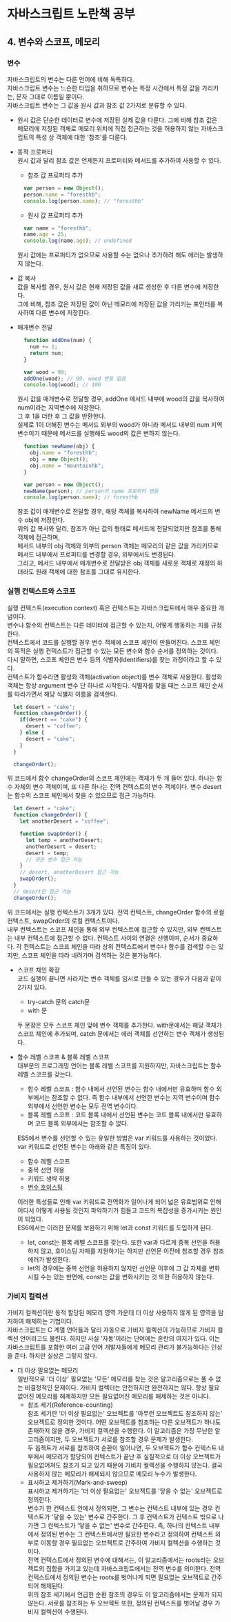 # 자바스크립트 노란책 공부  
## 4. 변수와 스코프, 메모리  
### 변수  
  자바스크립트의 변수는 다른 언어에 비해 독특하다.  
  자바스크립트 변수는 느슨한 타입을 취하므로 변수는 특정 시간에서 특정 값을 가리키는, 문자 그대로 이름일 뿐이다.  
  자바스크립트 변수는 그 값을 원시 값과 참조 값 2가지로 분류할 수 있다.  
  - 원시 값은 단순한 데이터로 변수에 저장된 실제 값을 다룬다. 그에 비해 참조 값은 메모리에 저장된 객체로 메모리 위치에 직접 접근하는 것을 허용하지 않는 자바스크립트의 특성 상 객체에 대한 '참조'를 다룬다.  
  - 동적 프로퍼티  
    원시 값과 달리 참조 값은 언제든지 프로퍼티와 메서드를 추가하여 사용할 수 있다.  
    - 참조 값 프로퍼티 추가  
    ```js  
      var person = new Object();  
      person.name = "foresthb";  
      console.log(person.name); // "foresthb"  
    ```  
    - 원시 값 프로퍼티 추가  
    ```js  
      var name = "foresthb";  
      name.age = 25;  
      console.log(name.age); // undefined  
    ```  
    원시 값에는 프로퍼티가 없으므로 사용할 수는 없으나 추가하려 해도 에러는 발생하지 않는다.  


  - 값 복사  
    값을 복사할 경우, 원시 값은 현재 저장된 값을 새로 생성한 후 다른 변수에 저장한다.  
    그에 비해, 참조 값은 저장된 값이 아닌 메모리에 저장된 값을 가리키는 포인터를 복사하여 다른 변수에 저장한다.  
  - 매개변수 전달  
    ```js  
      function addOne(num) {
        num += 1;
        return num;
      }

      var wood = 99;
      addOne(wood); // 99. wood 변동 없음
      console.log(wood); // 100
    ```  
    원시 값을 매개변수로 전달할 경우, addOne 메서드 내부에 wood의 값을 복사하여 num이라는 지역변수에 저장한다.  
    그 후 1을 더한 후 그 값을 반환한다.  
    실제로 1이 더해진 변수는 메서드 외부의 wood가 아니라 메서드 내부의 num 지역변수이기 때문에 메서드를 실행해도 wood의 값은 변하지 않는다.  

    ```js  
      function newName(obj) {
        obj.name = "foresthb";
        obj = new Object();
        obj.name = "mountainhb";
      }

      var person = new Object();
      newName(person); // person의 name 프로퍼티 변동
      console.log(person.name); // foresthb
    ```  
    참조 값이 매개변수로 전달할 경우, 해당 객체를 복사하여 newName 메서드의 변수 obj에 저장한다.  
    위의 값 복사와 달리, 참조가 아닌 값의 형태로 메서드에 전달되었지만 참조를 통해 객체에 접근하며,  
    메서드 내부의 obj 객체와 외부의 person 객체는 메모리의 같은 값을 가리키므로 메서드 내부에서 프로퍼티를 변경할 경우, 외부에서도 변경된다.  
    그리고, 메서드 내부에서 매개변수로 전달받은 obj 객체를 새로운 객체로 재정의 하더라도 원래 객체에 대한 참조를 그대로 유지한다.

### 실행 컨텍스트와 스코프  
  실행 컨텍스트(execution context) 혹은 컨텍스트는 자바스크립트에서 매우 중요한 개념이다.  
  변수나 함수의 컨텍스트는 다른 데이터에 접근할 수 있는지, 어떻게 행동하는 지를 규정한다.  
  컨텍스트에서 코드를 실행할 경우 변수 객체에 스코프 체인이 만들어진다. 스코프 체인의 목적은 실행 컨텍스트가 접근할 수 있는 모든 변수와 함수 순서를 정의하는 것이다.  다시 말하면, 스코프 체인은 변수 등의 식별자(Identifiers)를 찾는 과정이라고 할 수 있다.  
  컨텍스트가 함수라면 활성화 객체(activation object)를 변수 객체로 사용한다. 활성화 객체는 항상 argument 변수 단 하나로 시작한다. 식별자를 찾을 때는 스코프 체인 순서를 따라가면서 해당 식별자 이름을 검색한다.  
  ```js  
    let desert = "cake";
    function changeOrder() {
      if(desert == "cake") {
        desert = "coffee";
      } else {
        desert = "cake";
      }
    }

    changeOrder();
  ```  
  위 코드에서 함수 changeOrder의 스코프 체인에는 객체가 두 개 들어 있다. 하나는 함수 자체의 변수 객체이며, 또 다른 하나는 전역 컨텍스트의 변수 객체이다. 변수 desert는 함수의 스코프 체인에서 찾을 수 있으므로 접근 가능하다.  

  ```js  
    let desert = "cake";
    function changeOrder() {
      let anotherDesert = "coffee";

      function swapOrder() {
        let temp = anotherDesert;
        anotherDesert = desert;
        desert = temp;
        // 모든 변수 접근 가능
      }
      // desert, anotherDesert 접근 가능
      swapOrder();
    }
    // desert만 접근 가능
    changeOrder();
  ```  
  위 코드에서는 실행 컨텍스트가 3개가 있다. 전역 컨텍스트, changeOrder 함수의 로컬 컨텍스트, swapOrder의 로컬 컨텍스트이다.  
  내부 컨텍스트는 스코프 체인을 통해 외부 컨텍스트에 접근할 수 있지만, 외부 컨텍스트는 내부 컨텍스트에 접근할 수 없다. 컨텍스트 사이의 연결은 선행이며, 순서가 중요하다. 각 컨텍스트는 스코프 체인을 따라 상위 컨텍스트에서 변수나 함수를 검색할 수는 있지만, 스코프 체인을 따라 내려가며 검색하는 것은 불가능하다.  

  - 스코프 체인 확장  
    코드 실행이 끝나면 사라지는 변수 객체를 임시로 만들 수 있는 경우가 다음과 같이 2가지 있다.  
      - try-catch 문의 catch문  
      - with 문  

    두 문장은 모두 스코프 체인 앞에 변수 객체를 추가한다. with문에서는 해당 객체가 스코프 체인에 추가되며, catch 문에서는 에러 객체를 선언하는 변수 객체가 생성된다.  

  - 함수 레벨 스코프 & 블록 레벨 스코프  
    대부분의 프로그래밍 언어는 블록 레벨 스코프를 지원하지만, 자바스크립트는 함수 레벨 스코프를 갖는다.  
      - 함수 레벨 스코프 : 함수 내에서 선언된 변수는 함수 내에서만 유효하며 함수 외부에서는 참조할 수 없다. 즉 함수 내부에서 선언한 변수는 지역 변수이며 함수 외부에서 선언한 변수는 모두 전역 변수이다.  
      - 블록 레벨 스코프 : 코드 블록 내에서 선언된 변수는 코드 블록 내에서만 유효하며 코드 블록 외부에서는 참조할 수 없다.  

    ES5에서 변수를 선언할 수 있는 유일한 방법은 var 키워드를 사용하는 것이었다. var 키워드로 선언된 변수는 아래와 같은 특징이 있다.  
      - 함수 레벨 스코프  
      - 중복 선언 허용  
      - 키워드 생략 허용  
      - [변수 호이스팅](https://poiemaweb.com/js-data-type-variable#24-%EB%B3%80%EC%88%98-%ED%98%B8%EC%9D%B4%EC%8A%A4%ED%8C%85variable-hoisting)  

    이러한 특성들로 인해 var 키워드로 전역화가 일어나게 되어 넓은 유효범위로 인해 어디서 어떻게 사용될 것인지 파악하기가 힘들고 코드의 복잡성을 증가시키는 원인이 되었다.  
    ES6에서는 이러한 문제를 보완하기 위해 let과 const 키워드를 도입하게 된다.  
      - let, const는 블록 레벨 스코프를 갖는다. 또한 var과 다르게 중복 선언을 허용하지 않고, 호이스팅 자체를 지원하기는 하지만 선언문 이전에 참조할 경우 참조 에러가 발생한다.  
      - let의 경우에는 중복 선언을 허용하지 않지만 선언문 이후에 그 값 자체를 변화시킬 수는 있는 반면에, const는 값을 변화시키는 것 또한 허용하지 않는다.  

### 가비지 컬렉션  
  가비지 컬렉션이란 동적 할당된 메모리 영역 가운데 더 이상 사용하지 않게 된 영역을 탐지하여 해제하는 기법이다.  
  자바스크립트는 C 계열 언어들과 달리 자동으로 가비지 컬렉션이 가능하므로 가비지 컬렉션 언어라고도 불린다. 하지만 사실 '자동'이라는 단어에는 혼란의 여지가 있다. 이는 자바스크립트를 포함한 여러 고급 언어 개발자들에게 메모리 관리가 불가능하다는 인상을 준다. 하지만 실상은 그렇지 않다.  
  - 더 이상 필요없는 메모리  
    일반적으로 '더 이상' 필요없는 '모든' 메모리를 찾는 것은 알고리즘으로는 풀 수 없는 비결정적인 문제이다. 가비지 컬렉터는 안전하지만 완전하지는 않다. 항상 필요없어진 메모리를 해제하지만 모든 필요없어진 메모리를 해제하는 것은 아니다.  
    - 참조 세기(Reference-counting)  
      참조 세기란 '더 이상 필요없는' 오브젝트를 '아무런 오브젝트도 참조하지 않는' 오브젝트로 정의한 것이다. 어떤 오브젝트를 참조하는 다른 오브젝트가 하나도 존재하지 않을 경우, 가비지 컬렉션을 수행한다. 이 알고리즘은 가장 무난한 알고리즘이지만, 두 오브젝트가 서로를 참조할 경우 문제가 발생한다.  
      두 옵젝트가 서로를 참조하여 순환이 일어나면, 두 오브젝트가 함수 컨텍스트 내부에서 메모리가 할당되어 컨텍스트가 끝난 후 실질적으로 더 이상 오브젝트가 필요없어져도 참조가 되고 있기 때문에 가비지 컬렉션을 수행하지 않는다. 결국 사용하지 않는 메모리가 해제되지 않으므로 메모리 누수가 발생한다.  
    - 표시하고 제거하기(Mark-and-sweep)  
      표시하고 제거하기는 '더 이상 필요없는' 오브젝트를 '닿을 수 없는' 오브젝트로 정의한다.  
      변수가 한 컨텍스트 안에서 정의되면, 그 변수는 컨텍스트 내부에 있는 경우 컨텍스트가 '닿을 수 있는' 변수로 간주한다. 그 후 컨텍스트가 컨텍스트 밖으로 나가면 그 컨텍스트가 '닿을 수 없는' 변수로 간주한다. 즉, 하나의 컨텍스트 내부에서 정의된 변수는 그 컨텍스트에서만 필요한 변수라고 정의하여 컨텍스트 외부로 이동할 경우 필요없는 오브젝트로 간주하여 가비지 컬렉션을 수행하는 것이다.  
      전역 컨텍스트에서 정의된 변수에 대해서는, 이 알고리즘에서는 roots라는 오브젝트의 집합을 가지고 있는데 자바스크립트에서는 전역 변수를 의미한다. 전역 컨텍스트에서 정의된 변수는 roots를 벗어나게 되면 필요없는 오브젝트로 간주되어 해제된다.  
      위의 참조 세기에서 언급한 순환 참조의 경우도 이 알고리즘에서는 문제가 되지 않는다. 서로를 참조하는 두 오브젝트 또한, 정의된 컨텍스트를 벗어날 경우 가비지 컬렉션이 수행된다.
